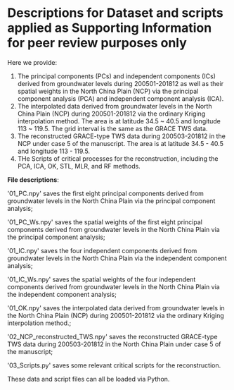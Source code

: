 # Descriptions for Dataset and scripts applied as Supporting Information for peer review purposes only

Here we provide:
1.	The principal components (PCs) and independent components (ICs) derived from groundwater levels during 200501-201812 as well as their spatial weights in the North China Plain (NCP) via the principal component analysis (PCA) and independent component analysis (ICA).
2.	The interpolated data derived from groundwater levels in the North China Plain (NCP) during 200501-201812 via the ordinary Kriging interpolation method. The area is at latitude 34.5 ~ 40.5 and longitude 113 ~ 119.5. The grid interval is the same as the GRACE TWS data.
3.	The reconstructed GRACE-type TWS data during 200503-201812 in the NCP under case 5 of the manuscript. The area is at latitude 34.5 - 40.5 and longitude 113 - 119.5.
4.  THe Scripts of critical processes for the reconstruction, including the PCA, ICA, OK, STL, MLR, and RF methods.

**File descriptions**:

'01_PC.npy' saves the first eight principal components derived from groundwater levels in the North China Plain via the principal component analysis;

'01_PC_Ws.npy' saves the spatial weights of the first eight principal components derived from groundwater levels in the North China Plain via the principal component analysis;

'01_IC.npy' saves the four independent components derived from groundwater levels in the North China Plain via the independent component analysis;

'01_IC_Ws.npy' saves the spatial weights of the four independent components derived from groundwater levels in the North China Plain via the independent component analysis;

'01_OK.npy' saves the interpolated data derived from groundwater levels in the North China Plain (NCP) during 200501-201812 via the ordinary Kriging interpolation method.;

'02_NCP_reconstructed_TWS.npy' saves the reconstructed GRACE-type TWS data during 200503-201812 in the North China Plain under case 5 of the manuscript;

'03_Scripts.py' saves some relevant critical scripts for the reconstruction.

These data and script files can all be loaded via Python.

